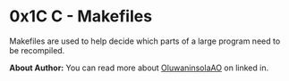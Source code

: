 # 0x1C C - Makefiles

Makefiles are used to help decide which parts of a large program
need to be recompiled.

__About Author:__ You can read more about [OluwaninsolaAO](https://www.linkedin.com/in/oluwaninsolaao) on linked in.
